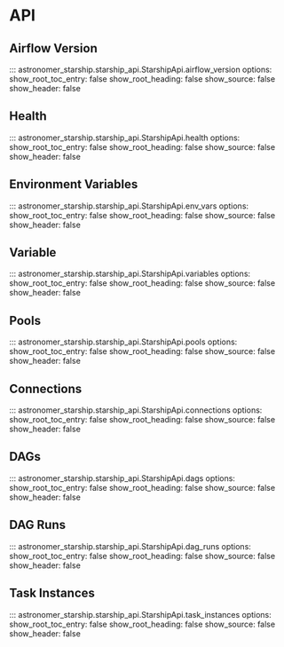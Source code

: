 # API
## Airflow Version
::: astronomer_starship.starship_api.StarshipApi.airflow_version
    options:
        show_root_toc_entry: false
        show_root_heading: false
        show_source: false
        show_header: false

## Health
::: astronomer_starship.starship_api.StarshipApi.health
    options:
        show_root_toc_entry: false
        show_root_heading: false
        show_source: false
        show_header: false

## Environment Variables
::: astronomer_starship.starship_api.StarshipApi.env_vars
    options:
        show_root_toc_entry: false
        show_root_heading: false
        show_source: false
        show_header: false


## Variable
::: astronomer_starship.starship_api.StarshipApi.variables
    options:
        show_root_toc_entry: false
        show_root_heading: false
        show_source: false
        show_header: false

## Pools
::: astronomer_starship.starship_api.StarshipApi.pools
    options:
        show_root_toc_entry: false
        show_root_heading: false
        show_source: false
        show_header: false

## Connections
::: astronomer_starship.starship_api.StarshipApi.connections
    options:
        show_root_toc_entry: false
        show_root_heading: false
        show_source: false
        show_header: false

## DAGs
::: astronomer_starship.starship_api.StarshipApi.dags
    options:
        show_root_toc_entry: false
        show_root_heading: false
        show_source: false
        show_header: false

## DAG Runs
::: astronomer_starship.starship_api.StarshipApi.dag_runs
    options:
        show_root_toc_entry: false
        show_root_heading: false
        show_source: false
        show_header: false

## Task Instances
::: astronomer_starship.starship_api.StarshipApi.task_instances
    options:
        show_root_toc_entry: false
        show_root_heading: false
        show_source: false
        show_header: false
